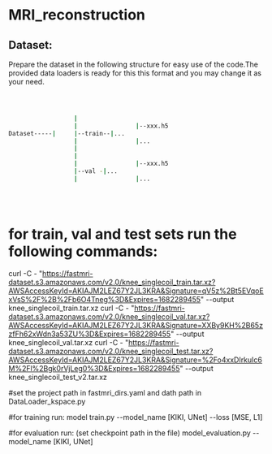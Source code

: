 # MRI_reconstruction



## Dataset:
Prepare the dataset in the following structure for easy use of the code.The provided data loaders is ready for this this format and you may change it as your need.


```bash


                  
                  |                       
                  |                |--xxx.h5  
Dataset-----|     |--train--|...
                  |                |...
                  |                   
                  |
                  |                |--xxx.h5      
                  |--val -|...
                  |                |...  
                              
                          
                                    
 ```

# for train, val and test sets run the following commands:
curl -C - "https://fastmri-dataset.s3.amazonaws.com/v2.0/knee_singlecoil_train.tar.xz?AWSAccessKeyId=AKIAJM2LEZ67Y2JL3KRA&Signature=qV5z%2Bt5EVqoExVsS%2F%2B%2Fb6O4Tneg%3D&Expires=1682289455" --output knee_singlecoil_train.tar.xz
curl -C - "https://fastmri-dataset.s3.amazonaws.com/v2.0/knee_singlecoil_val.tar.xz?AWSAccessKeyId=AKIAJM2LEZ67Y2JL3KRA&Signature=XXBy9KH%2B65zzfFh62xWdn3a53ZU%3D&Expires=1682289455" --output knee_singlecoil_val.tar.xz
curl -C - "https://fastmri-dataset.s3.amazonaws.com/v2.0/knee_singlecoil_test.tar.xz?AWSAccessKeyId=AKIAJM2LEZ67Y2JL3KRA&Signature=%2Fo4xxDIrkuIc6M%2Fl%2Bgk0rVjLeg0%3D&Expires=1682289455" --output knee_singlecoil_test_v2.tar.xz

#set the project path in fastmri_dirs.yaml and dath path in DataLoader_kspace.py

#for training run:
model train.py --model_name [KIKI, UNet] --loss [MSE, L1]

#for evaluation run: (set checkpoint path in the file)
model_evaluation.py --model_name [KIKI, UNet] 
